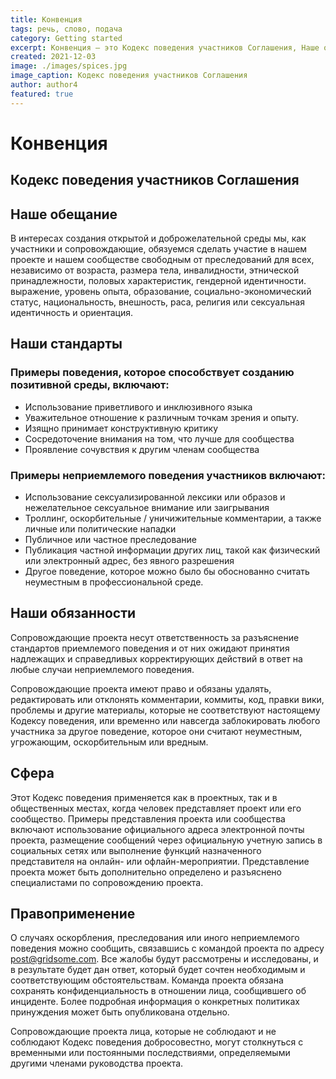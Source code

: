 ```yaml
---
title: Конвенция
tags: речь, слово, подача
category: Getting started
excerpt: Конвенция — это Кодекс поведения участников Соглашения, Наше обещание, Наши стандарты, Примеры поведения, которое способствует созданию позитивной среды, Наши обязанности
created: 2021-12-03
image: ./images/spices.jpg
image_caption: Кодекс поведения участников Соглашения
author: author4
featured: true
---
```


# Конвенция

## Кодекс поведения участников Соглашения

## Наше обещание
В интересах создания открытой и доброжелательной среды мы, как участники и сопровождающие, обязуемся сделать участие в нашем проекте и нашем сообществе свободным от преследований для всех, независимо от возраста, размера тела, инвалидности, этнической принадлежности, половых характеристик, гендерной идентичности. выражение, уровень опыта, образование, социально-экономический статус, национальность, внешность, раса, религия или сексуальная идентичность и ориентация.

## Наши стандарты

### Примеры поведения, которое способствует созданию позитивной среды, включают:

- Использование приветливого и инклюзивного языка
- Уважительное отношение к различным точкам зрения и опыту.
- Изящно принимает конструктивную критику
- Сосредоточение внимания на том, что лучше для сообщества
- Проявление сочувствия к другим членам сообщества

### Примеры неприемлемого поведения участников включают:

- Использование сексуализированной лексики или образов и нежелательное сексуальное внимание или заигрывания
- Троллинг, оскорбительные / уничижительные комментарии, а также личные или политические нападки
- Публичное или частное преследование
- Публикация частной информации других лиц, такой как физический или электронный адрес, без явного разрешения
- Другое поведение, которое можно было бы обоснованно считать неуместным в профессиональной среде.

## Наши обязанности

Сопровождающие проекта несут ответственность за разъяснение стандартов приемлемого поведения и от них ожидают принятия надлежащих и справедливых корректирующих действий в ответ на любые случаи неприемлемого поведения.

Сопровождающие проекта имеют право и обязаны удалять, редактировать или отклонять комментарии, коммиты, код, правки вики, проблемы и другие материалы, которые не соответствуют настоящему Кодексу поведения, или временно или навсегда заблокировать любого участника за другое поведение, которое они считают неуместным, угрожающим, оскорбительным или вредным.

## Сфера
Этот Кодекс поведения применяется как в проектных, так и в общественных местах, когда человек представляет проект или его сообщество. Примеры представления проекта или сообщества включают использование официального адреса электронной почты проекта, размещение сообщений через официальную учетную запись в социальных сетях или выполнение функций назначенного представителя на онлайн- или офлайн-мероприятии. Представление проекта может быть дополнительно определено и разъяснено специалистами по сопровождению проекта.

## Правоприменение

О случаях оскорбления, преследования или иного неприемлемого поведения можно сообщить, связавшись с командой проекта по адресу post@gridsome.com. Все жалобы будут рассмотрены и исследованы, и в результате будет дан ответ, который будет сочтен необходимым и соответствующим обстоятельствам. Команда проекта обязана сохранять конфиденциальность в отношении лица, сообщившего об инциденте. Более подробная информация о конкретных политиках принуждения может быть опубликована отдельно.

Сопровождающие проекта лица, которые не соблюдают и не соблюдают Кодекс поведения добросовестно, могут столкнуться с временными или постоянными последствиями, определяемыми другими членами руководства проекта.

